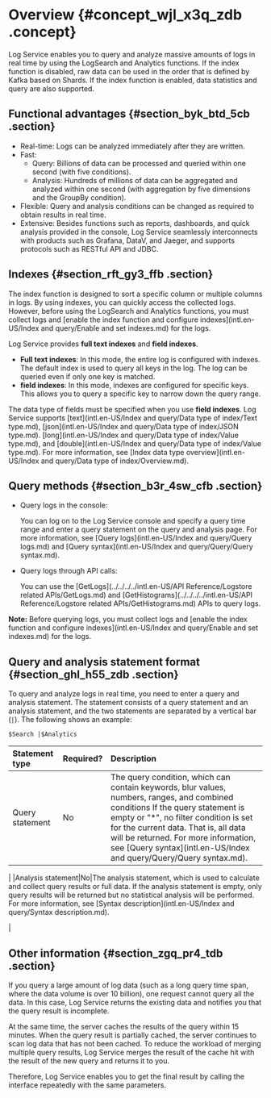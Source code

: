 # Overview {#concept_wjl_x3q_zdb .concept}

Log Service enables you to query and analyze massive amounts of logs in real time by using the LogSearch and Analytics functions. If the index function is disabled, raw data can be used in the order that is defined by Kafka based on Shards. If the index function is enabled, data statistics and query are also supported.

## Functional advantages {#section_byk_btd_5cb .section}

-   Real-time: Logs can be analyzed immediately after they are written.
-   Fast:
    -   Query: Billions of data can be processed and queried within one second \(with five conditions\).
    -   Analysis: Hundreds of millions of data can be aggregated and analyzed within one second \(with aggregation by five dimensions and the GroupBy condition\).
-   Flexible: Query and analysis conditions can be changed as required to obtain results in real time.
-   Extensive: Besides functions such as reports, dashboards, and quick analysis provided in the console, Log Service seamlessly interconnects with products such as Grafana, DataV, and Jaeger, and supports protocols such as RESTful API and JDBC.

## Indexes {#section_rft_gy3_ffb .section}

The index function is designed to sort a specific column or multiple columns in logs. By using indexes, you can quickly access the collected logs. However, before using the LogSearch and Analytics functions, you must collect logs and [enable the index function and configure indexes](intl.en-US/Index and query/Enable and set indexes.md) for the logs.

Log Service provides **full text indexes** and **field indexes**.

-   **Full text indexes**: In this mode, the entire log is configured with indexes. The default index is used to query all keys in the log. The log can be queried even if only one key is matched.
-   **field indexes**: In this mode, indexes are configured for specific keys. This allows you to query a specific key to narrow down the query range.

The data type of fields must be specified when you use **field indexes**. Log Service supports [text](intl.en-US/Index and query/Data type of index/Text type.md), [json](intl.en-US/Index and query/Data type of index/JSON type.md). [long](intl.en-US/Index and query/Data type of index/Value type.md), and [double](intl.en-US/Index and query/Data type of index/Value type.md). For more information, see [Index data type overview](intl.en-US/Index and query/Data type of index/Overview.md).

## Query methods {#section_b3r_4sw_cfb .section}

-   Query logs in the console:

    You can log on to the Log Service console and specify a query time range and enter a query statement on the query and analysis page. For more information, see [Query logs](intl.en-US/Index and query/Query logs.md) and [Query syntax](intl.en-US/Index and query/Query/Query syntax.md).

-   Query logs through API calls:

    You can use the [GetLogs](../../../../intl.en-US/API Reference/Logstore related APIs/GetLogs.md) and [GetHistograms](../../../../intl.en-US/API Reference/Logstore related APIs/GetHistograms.md) APIs to query logs.


**Note:** Before querying logs, you must collect logs and [enable the index function and configure indexes](intl.en-US/Index and query/Enable and set indexes.md) for the logs.

## Query and analysis statement format {#section_ghl_h55_zdb .section}

To query and analyze logs in real time, you need to enter a query and analysis statement. The statement consists of a query statement and an analysis statement, and the two statements are separated by a vertical bar \(`|`\). The following shows an example:

```
$Search |$Analytics
```

|Statement type|Required?|Description|
|:-------------|:--------|:----------|
|Query statement|No|The query condition, which can contain keywords, blur values, numbers, ranges, and combined conditions If the query statement is empty or "\*", no filter condition is set for the current data. That is, all data will be returned. For more information, see [Query syntax](intl.en-US/Index and query/Query/Query syntax.md).

 |
|Analysis statement|No|The analysis statement, which is used to calculate and collect query results or full data. If the analysis statement is empty, only query results will be returned but no statistical analysis will be performed. For more information, see [Syntax description](intl.en-US/Index and query/Syntax description.md).

 |

## Other information {#section_zgq_pr4_tdb .section}

If you query a large amount of log data \(such as a long query time span, where the data volume is over 10 billion\), one request cannot query all the data. In this case, Log Service returns the existing data and notifies you that the query result is incomplete.

At the same time, the server caches the results of the query within 15 minutes. When the query result is partially cached, the server continues to scan log data that has not been cached. To reduce the workload of merging multiple query results, Log Service merges the result of the cache hit with the result of the new query and returns it to you.

Therefore, Log Service enables you to get the final result by calling the interface repeatedly with the same parameters.


